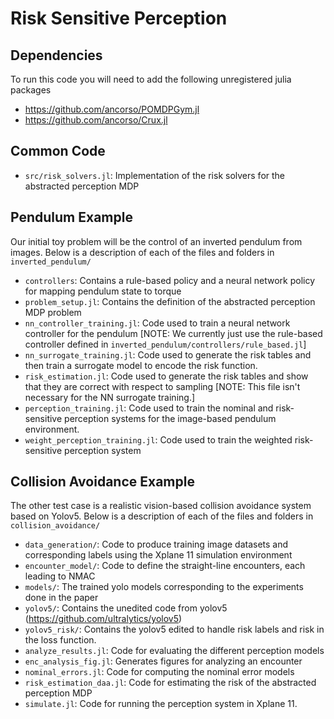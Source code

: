 # Risk Sensitive Perception

## Dependencies
To run this code you will need to add the following unregistered julia packages
* https://github.com/ancorso/POMDPGym.jl
* https://github.com/ancorso/Crux.jl

## Common Code
* `src/risk_solvers.jl`: Implementation of the risk solvers for the abstracted perception MDP

## Pendulum Example
Our initial toy problem will be the control of an inverted pendulum from images. Below is a description of each of the files and folders in `inverted_pendulum/`
* `controllers`: Contains a rule-based policy and a neural network policy for mapping pendulum state to torque
* `problem_setup.jl`: Contains the definition of the abstracted perception MDP problem
* `nn_controller_training.jl`: Code used to train a neural network controller for the pendulum [NOTE: We currently just use the rule-based controller defined in `inverted_pendulum/controllers/rule_based.jl`]
* `nn_surrogate_training.jl`: Code used to generate the risk tables and then train a surrogate model to encode the risk function.
* `risk_estimation.jl`: Code used to generate the risk tables and show that they are correct with respect to sampling [NOTE: This file isn't necessary for the NN surrogate training.]
* `perception_training.jl`: Code used to train the nominal and risk-sensitive perception systems for the image-based pendulum environment.
* `weight_perception_training.jl`: Code used to train the weighted risk-sensitive perception system

## Collision Avoidance Example
The other test case is a realistic vision-based collision avoidance system based on Yolov5. Below is a description of each of the files and folders in `collision_avoidance/`
* `data_generation/`: Code to produce training image datasets and corresponding labels using the Xplane 11 simulation environment
* `encounter_model/`: Code to define the straight-line encounters, each leading to NMAC
* `models/`: The trained yolo models corresponding to the experiments done in the paper
* `yolov5/`: Contains the unedited code from yolov5 (https://github.com/ultralytics/yolov5)
* `yolov5_risk/`: Contains the yolov5 edited to handle risk labels and risk in the loss function.
* `analyze_results.jl`: Code for evaluating the different perception models
* `enc_analysis_fig.jl`: Generates figures for analyzing an encounter
* `nominal_errors.jl`: Code for computing the nominal error models
* `risk_estimation_daa.jl`: Code for estimating the risk of the abstracted perception MDP
* `simulate.jl`: Code for running the perception system in Xplane 11. 


 
